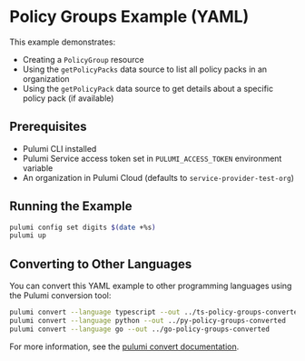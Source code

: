 # Policy Groups Example (YAML)

This example demonstrates:
- Creating a `PolicyGroup` resource
- Using the `getPolicyPacks` data source to list all policy packs in an organization
- Using the `getPolicyPack` data source to get details about a specific policy pack (if available)

## Prerequisites

- Pulumi CLI installed
- Pulumi Service access token set in `PULUMI_ACCESS_TOKEN` environment variable
- An organization in Pulumi Cloud (defaults to `service-provider-test-org`)

## Running the Example

```bash
pulumi config set digits $(date +%s)
pulumi up
```

## Converting to Other Languages

You can convert this YAML example to other programming languages using the Pulumi conversion tool:

```bash
pulumi convert --language typescript --out ../ts-policy-groups-converted
pulumi convert --language python --out ../py-policy-groups-converted
pulumi convert --language go --out ../go-policy-groups-converted
```

For more information, see the [pulumi convert documentation](https://www.pulumi.com/docs/iac/cli/commands/pulumi_convert/).
